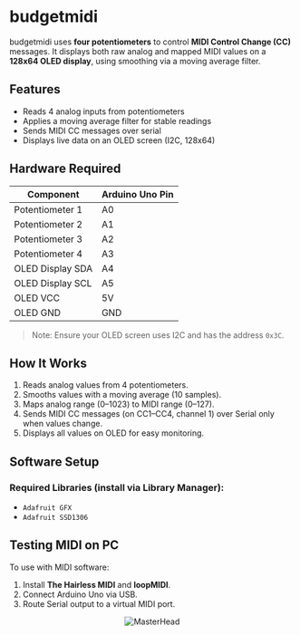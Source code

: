 # budgetmidi

budgetmidi uses **four potentiometers** to control **MIDI Control Change (CC)** messages. It displays both raw analog and mapped MIDI values on a **128x64 OLED display**, using smoothing via a moving average filter.

## Features

- Reads 4 analog inputs from potentiometers
- Applies a moving average filter for stable readings
- Sends MIDI CC messages over serial
- Displays live data on an OLED screen (I2C, 128x64)

## Hardware Required

| Component         | Arduino Uno Pin |
|-------------------|------------------|
| Potentiometer 1   | A0               |
| Potentiometer 2   | A1               |
| Potentiometer 3   | A2               |
| Potentiometer 4   | A3               |
| OLED Display SDA  | A4               |
| OLED Display SCL  | A5               |
| OLED VCC          | 5V               |
| OLED GND          | GND              |

> Note: Ensure your OLED screen uses I2C and has the address `0x3C`.

## How It Works

1. Reads analog values from 4 potentiometers.
2. Smooths values with a moving average (10 samples).
3. Maps analog range (0–1023) to MIDI range (0–127).
4. Sends MIDI CC messages (on CC1–CC4, channel 1) over Serial only when values change.
5. Displays all values on OLED for easy monitoring.

## Software Setup

### Required Libraries (install via Library Manager):

- `Adafruit GFX`
- `Adafruit SSD1306`

## Testing MIDI on PC

To use with MIDI software:

1. Install **The Hairless MIDI** and **loopMIDI**.
2. Connect Arduino Uno via USB.
3. Route Serial output to a virtual MIDI port.

<p align="middle">
  <img src="https://i.imgur.com/GiHGCDY.png" alt="MasterHead">
</p>
